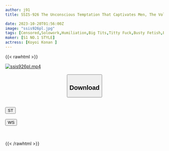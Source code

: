```yaml
---
author: j91
title: SSIS-926 The Unconscious Temptation That Captivates Men, The Voluptuous Feeling That Cannot Be Hidden, The Selfish Hcup Costume, Konan Koyoi

date: 2023-10-20T01:56:00Z
image: "ssis926pl.jpg"
tags: [Censored,Solowork,Humiliation,Big Tits,Titty Fuck,Busty Fetish,Erotic Wear	]
maker: [S1 NO.1 STYLE]
actress: [Koyoi Konan ]
---
```



{{< rawhtml >}}

<div class="video" data-videoid="x2V9YYQXmQik6pj">
    <a href="javascript:;">
        <img src="https://my.j91.asia/posts/ssis926pl/ssis926pl.jpg" width="WIDTH" height="HEIGHT" alt="ssis926pl.mp4" loading="lazy">
    </a>
</div>

<script type="text/javascript" src="https://j91.asia/asset/on-demand-st.js"></script>

<br>
  <link rel="stylesheet" href="https://j91.asia/asset/bs5.css">
  
  <center>
  <button class="btn btn-primary" type="button" data-bs-toggle="collapse" data-bs-target=".multi-collapse" aria-expanded="false" aria-controls="multiCollapseExample1 multiCollapseExample2"><h2>Download</h2></button></center>
</p>
<div class="row">
  <div class="col">
    <div class="collapse multi-collapse" id="multiCollapseExample1">
      <div class="card card-body">
	      	      <br>
<div class="buttons">  
<a href="https://streamtape.to/v/x2V9YYQXmQik6pj"><button class="btn-hover color-3"><i class="fa fa-download"></i> ST</button></a></div>
    </div>
  </div>
</div>
  <div class="col">
    <div class="collapse multi-collapse" id="multiCollapseExample2">
      <div class="card card-body">
	      <br>
<div class="buttons">
    <a href="https://wolfstream.tv/dxyjfiqoz1v3"><button class="btn-hover color-9"><i class="fa fa-download"></i> WS</button></a></div>
<br><br>
      </div>
    </div>
  </div>
</div>

{{< /rawhtml >}}
